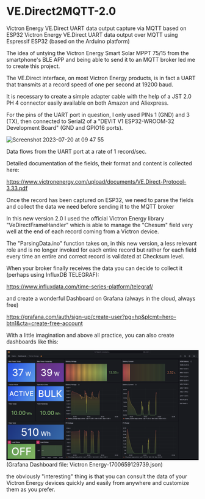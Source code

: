 # VE.Direct2MQTT-2.0
Victron Energy VE.Direct UART data output capture via MQTT based on ESP32
Victron Energy VE.Direct UART data output over MQTT using Espressif ESP32 (based on the Arduino platform)

The idea of untying the Victron Energy Smart Solar MPPT 75/15 from the smartphone's BLE APP and being able to send it to an MQTT broker led me to create this project.

The VE.Direct interface, on most Victron Energy products, is in fact a UART that transmits at a record speed of one per second at 19200 baud.

It is necessary to create a simple adapter cable with the help of a JST 2.0 PH 4 connector easily available on both Amazon and Aliexpress.

For the pins of the UART port in question, I only used PINs 1 (GND) and 3 (TX), then connected to Serial2 of a "DEVIT V1 ESP32-WROOM-32 Development Board" (GND and GPIO16 ports).

<img width="1369" alt="Screenshot 2023-07-20 at 09 47 55" src="https://github.com/mk4001/VE.Direct2InfluxDB/assets/50479511/780e0403-754e-42f9-90fa-479fb00701fc">

Data flows from the UART port at a rate of 1 record/sec.

Detailed documentation of the fields, their format and content is collected here:

https://www.victronenergy.com/upload/documents/VE.Direct-Protocol-3.33.pdf

Once the record has been captured on ESP32, we need to parse the fields and collect the data we need before sending it to the MQTT broker

In this new version 2.0 I used the official Victron Energy library "VeDirectFrameHandler" which is able to manage the "Chesum" field very well at the end of each record coming from a Victron device.

The "ParsingData.ino" function takes on, in this new version, a less relevant role and is no longer invoked for each entire record but rather for each field every time an entire and correct record is validated at Checksum level.

When your broker finally receives the data you can decide to collect it (perhaps using InfluxDB TELEGRAF):

https://www.influxdata.com/time-series-platform/telegraf/

and create a wonderful Dashboard on Grafana (always in the cloud, always free)

https://grafana.com/auth/sign-up/create-user?pg=hp&plcmt=hero-btn1&cta=create-free-account

With a little imagination and above all practice, you can also create dashboards like this:

![image1](https://github.com/mk4001/VE.Direct2MQTT-2.0/blob/5b6c22a4f9a01b6e5497d393e531245881a66e8c/Screenshot%202024-01-26%20at%2010.20.00.png)
(Grafana Dashboard file: Victron Energy-1700659129739.json)

the obviously "interesting" thing is that you can consult the data of your Victron Energy devices quickly and easily from anywhere and customize them as you prefer.
